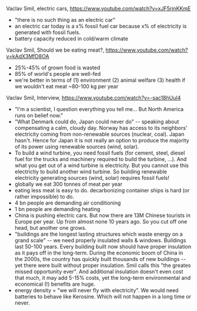   
Vaclav Smil, electric cars, https://www.youtube.com/watch?v=xJF5rinKKmE
* "there is no such thing as an electric car"
* an electric car today is a x% fossil fuel car because x% of electricity is generated with fossil fuels.
* battery capacity reduced in cold/warm climate

Vaclav Smil, Should we be eating meat?, https://www.youtube.com/watch?v=kAdX3MfD8OA
* 25%-45% of grown food is wasted
* 85% of world's people are well-fed 
* we're better in terms of (1) environment (2) animal welfare (3) health if we wouldn't eat meat ~80-100 kg per year

Vaclav Smil, Interview, https://www.youtube.com/watch?v=-sac18hUuI4
* "I'm a scientist, I question everything you tell me... But North America runs on belief now." 
* "What Denmark could do, Japan could never do" -- speaking about compensating a calm, cloudy day. Norway has access to its neighbors' electricity coming from non-renewable sources (nuclear, coal). Japan hasn't. Hence for Japan it is not really an option to produce the majority of its power using renewable sources (wind, solar).
* To build a wind turbine, you need fossil fuels (for cement, steel, diesel fuel for the trucks and machinery required to build the turbine, ...). And what you get out of a wind turbine is electricity. But you cannot use this electrictiy to build another wind turbine. So building renewable electricity generating sources (wind, solar) requires fossil fuels!
* globally we eat 300 tonnes of meat per year
* eating less meat is easy to do. decarbonizing container ships is hard (or rather impossible) to do.
* 4 bn people are demanding air conditioning
* 1 bn people are demanding heating
* China is pushing electric cars. But now there are 13M Chinese tourists in Europe per year. Up from almost none 10 years ago. So you cut off one head, but another one grows.
* "buildings are the longest lasting structures which waste energy on a grand scale" -- we need properly insulated walls & windows. Buildings last 50-100 years. Every building built now should have proper insulation as it pays off in the long-term. During the economic boom of China in the 2000s, the country has quickly built thousands of new buildings -- yet there were built without proper insulation. Smil calls this "the greates missed opportunity ever". And additional insulation doesn't even cost that much, it may add 5-15% costs, yet the long-term environmental and economical (!) benefits are huge.
* energy density = "we will never fly with electricity". We would need batteries to behave like Kerosine. Which will not happen in a long time or never.


